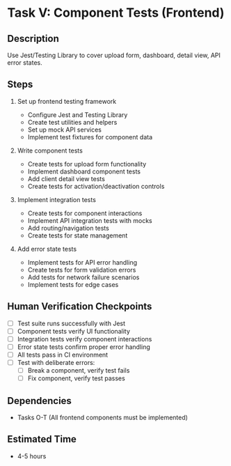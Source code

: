 # Task V: Component Tests (Frontend)

## Description
Use Jest/Testing Library to cover upload form, dashboard, detail view, API error states.

## Steps
1. Set up frontend testing framework
   - Configure Jest and Testing Library
   - Create test utilities and helpers
   - Set up mock API services
   - Implement test fixtures for component data

2. Write component tests
   - Create tests for upload form functionality
   - Implement dashboard component tests
   - Add client detail view tests
   - Create tests for activation/deactivation controls

3. Implement integration tests
   - Create tests for component interactions
   - Implement API integration tests with mocks
   - Add routing/navigation tests
   - Create tests for state management

4. Add error state tests
   - Implement tests for API error handling
   - Create tests for form validation errors
   - Add tests for network failure scenarios
   - Implement tests for edge cases

## Human Verification Checkpoints
- [ ] Test suite runs successfully with Jest
- [ ] Component tests verify UI functionality
- [ ] Integration tests verify component interactions
- [ ] Error state tests confirm proper error handling
- [ ] All tests pass in CI environment
- [ ] Test with deliberate errors:
  - [ ] Break a component, verify test fails
  - [ ] Fix component, verify test passes

## Dependencies
- Tasks O-T (All frontend components must be implemented)

## Estimated Time
- 4-5 hours 